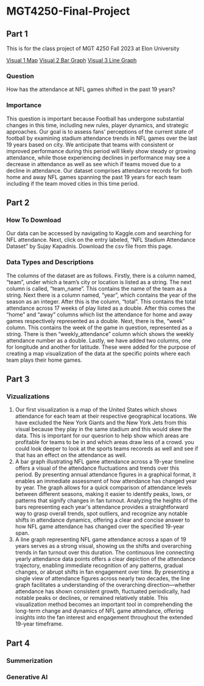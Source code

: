 # MGT4250-Final-Project
## Part 1
This is for the class project of MGT 4250 Fall 2023 at Elon University

[Visual 1 Map](https://public.tableau.com/shared/FCQHF6FCT?:display_count=n&:origin=viz_share_link)
[Visual 2 Bar Graph](https://public.tableau.com/shared/QPP99P9WG?:display_count=n&:origin=viz_share_link)
[Visual 3 Line Graph](https://public.tableau.com/shared/6Y8XB8BPT?:display_count=n&:origin=viz_share_link)
### Question 
How has the attendance at NFL games shifted in the past 19 years?
### Importance
This question is important because Football has undergone substantial changes in this time, including new rules, player dynamics, and strategic approaches. Our goal is to assess fans' perceptions of the current state of football by examining stadium attendance trends in NFL games over the last 19 years based on city. We anticipate that teams with consistent or improved performance during this period will likely show steady or growing attendance, while those experiencing declines in performance may see a decrease in attendance as well as see which if teams moved due to a decline in attendance. Our dataset comprises attendance records for both home and away NFL games spanning the past 19 years for each team including if the team moved cities in this time period.

## Part 2
### How To Download
Our data can be accessed by navigating to Kaggle.com and searching for NFL attendance. Next, click on the entry labeled, “NFL Stadium Attendance Dataset” by Sujay Kapadnis. Download the csv file from this page. 

### Data Types and Descriptions
The columns of the dataset are as follows. Firstly, there is a column named, “team”, under which a team’s city or location is listed as a string. The next column is called, “team_name”. This contains the name of the team as a string. Next there is a column named, “year”, which contains the year of the season as an integer. After this is the column, “total”. This contains the total attendance across 17 weeks of play listed as a double. After this comes the “home” and “away” columns which list the attendance for home and away games respectively represented as a double. Next, there is the, “week” column. This contains the week of the game in question, represented as a string. There is then “weekly_attendance” column which shows the weekly attendance number as a double. Lastly, we have added two columns, one for longitude and another for latitude. These were added for the purpose of creating a map visualization of the data at the specific points where each team plays their home games.

## Part 3 
### Vizualizations
1. Our first visualization is a map of the United States which shows attendance for each team at their respective geographical locations. We have excluded the New York Giants and the New York Jets from this visual because they play in the same stadium and this would skew the data. This is important for our quesrion to help show which areas are profitable for teams to be in and which areas draw less of a crowd. you could look deeper to look at the sports teams recoreds as well and see if that has an effect on the attendance as well.
2. A bar graph illustrating NFL game attendance across a 19-year timeline offers a visual of the attendance fluctuations and trends over this period. By presenting annual attendance figures in a graphical format, it enables an immediate assessment of how attendance has changed year by year. The graph allows for a quick comparison of attendance levels between different seasons, making it easier to identify peaks, lows, or patterns that signify changes in fan turnout. Analyzing the heights of the bars representing each year's attendance provides a straightforward way to grasp overall trends, spot outliers, and recognize any notable shifts in attendance dynamics, offering a clear and concise answer to how NFL game attendance has changed over the specified 19-year span.
3. A line graph representing NFL game attendance across a span of 19 years serves as a strong visual, showing us the shifts and overarching trends in fan turnout over this duration. The continuous line connecting yearly attendance data points offers a clear depiction of the attendance trajectory, enabling immediate recognition of any patterns, gradual changes, or abrupt shifts in fan engagement over time. By presenting a single view of attendance figures across nearly two decades, the line graph facilitates a understanding of the overarching direction—whether attendance has shown consistent growth, fluctuated periodically, had notable peaks or declines, or remained relatively stable. This visualization method becomes an important tool in comprehending the long-term change and dynamics of NFL game attendance, offering insights into the fan interest and engagement throughout the extended 19-year timeframe.

## Part 4 

### Summerization 

### Generative AI

